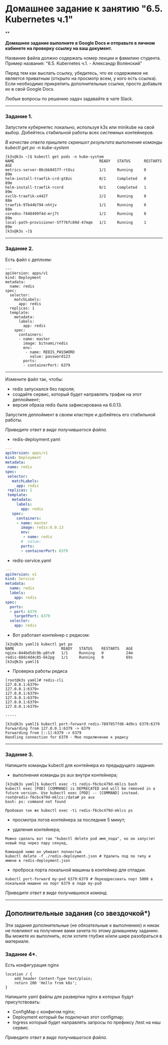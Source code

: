 
# Домашнее задание к занятию "6.5. Kubernetes ч.1"

**

**Домашнее задание выполните в Google Docs и отправьте в личном кабинете на проверку ссылку на ваш документ.**

Название файла должно содержать номер лекции и фамилию студента. Пример названия: "6.5. Kubernetes ч.1. - Александр Волянский"

Перед тем как выслать ссылку, убедитесь, что ее содержимое не является приватным (открыто на просмотр всем, у кого есть ссылка). Если необходимо прикрепить дополнительные ссылки, просто добавьте их в свой Google Docs.

Любые вопросы по решению задач задавайте в чате Slack.

------
### Задание 1.

Запустите кубернетес локально, используя k3s или minikube на свой выбор.
Добейтесь стабильной работы всех системных контейнеров.

*В качестве ответа пришлите скриншот результата выполнения команды kubectl get po -n kube-system*

```
[k3s@k3s ~]$ kubectl get pods -n kube-system
NAME                                      READY   STATUS      RESTARTS   AGE
metrics-server-86cbb8457f-rt8sz           1/1     Running     0          89m
helm-install-traefik-crd-gt8zc            0/1     Completed   0          89m
helm-install-traefik-rcnrd                0/1     Completed   1          89m
svclb-traefik-x4427                       2/2     Running     0          88m
traefik-97b44b794-nhtjv                   1/1     Running     0          88m
coredns-7448499f4d-mrj7t                  1/1     Running     0          89m
local-path-provisioner-5ff76fc89d-47mqm   1/1     Running     1          89m
[k3s@k3s ~]$
```


------
### Задание 2.


Есть файл с деплоем:

```
---
apiVersion: apps/v1
kind: Deployment
metadata:
  name: redis
spec:
  selector:
    matchLabels:
      app: redis
  replicas: 1
  template:
    metadata:
      labels:
        app: redis
    spec:
      containers:
      - name: master
        image: bitnami/redis
        env:
         - name: REDIS_PASSWORD
           value: password123
        ports:
        - containerPort: 6379
```

------

Измените файл так, чтобы:

- redis запускался без пароля;
- создайте сервис, который будет направлять трафик на этот деплоймент;
- версия образа redis была зафиксирована на 6.0.13.

Запустите деплоймент в своем кластере и добейтесь его стабильной работы.

  *Приведите ответ в виде получившегося файла.*
  
* redis-deployment.yaml
 ```yaml
---
apiVersion: apps/v1
kind: Deployment
metadata:
  name: redis
spec:
  selector:
    matchLabels:
      app: redis
  replicas: 1
  template:
    metadata:
      labels:
        app: redis
    spec:
      containers:
      - name: master
        image: redis:6.0.13
        env:
         - name: redis
        #  value:
        ports:
        - containerPort: 6379
```
* redis-service.yaml
```yaml
---
apiVersion: v1
kind: Service
metadata:
  name: redis
  labels:
    app: redis
spec:
  ports:
  - port: 6379
    targetPort: 6379
  selector:
    app: redis

```
* Вот работает контейнер с редисом:

```
[k3s@k3s yaml]$ kubectl get po
NAME                     READY   STATUS    RESTARTS   AGE
nginx-844bd5dc9b-p8tv9   1/1     Running   0          24m
redis-68dc4d4c85-6k2pg   1/1     Running   0          69s
[k3s@k3s yaml]$
```
* Проверка работы редиса
```
[root@k3s yaml]# redis-cli
127.0.0.1:6379>
127.0.0.1:6379>
127.0.0.1:6379>
127.0.0.1:6379>
127.0.0.1:6379>
127.0.0.1:6379>

-----

[k3s@k3s yaml]$ kubectl port-forward redis-7897857fd6-4d9cs 6379:6379
Forwarding from 127.0.0.1:6379 -> 6379
Forwarding from [::1]:6379 -> 6379
Handling connection for 6379 - Мое подключение к редису
```

------
### Задание 3.
Напишите команды kubectl для контейнера из предыдущего задания:

- выполнения команды ps aux внутри контейнера;
```
[k3s@k3s yaml]$ kubectl exec -ti redis-f6cbc479d-mklcs bash
kubectl exec [POD] [COMMAND] is DEPRECATED and will be removed in a future version. Use kubectl exec [POD] -- [COMMAND] instead.
root@redis-f6cbc479d-mklcs:/data# ps aux
bash: ps: command not found

Пробовал так же kubectl exec -ti redis-f6cbc479d-mklcs ps
```

- просмотра логов контейнера за последние 5 минут;

- удаления контейнера;

```
Можно сделать вот так "kubectl delete pod имя_пода", но он запустит новый под через пару секунд,

Командой ниже он убивает полностью 
kubectl delete -f ./redis-deployment.json # Удалить под по типу и имени в redis-deployment.json
```
- проброса порта локальной машины в контейнер для отладки.

```
kubectl port-forward my-pod 6379:6379 # Переадресовать порт 5000 в локальной машине на порт 6379 в поде my-pod
```
*Приведите ответ в виде получившихся команд.*



------
## Дополнительные задания (со звездочкой*)

Эти задания дополнительные (не обязательные к выполнению) и никак не повлияют на получение вами зачета по этому домашнему заданию. Вы можете их выполнить, если хотите глубже и/или шире разобраться в материале.

### Задание 4*.
Есть конфигурация nginx
```
location / {
    add_header Content-Type text/plain;
    return 200 'Hello from k8s';
}
```
Напишите yaml файлы для развертки nginx в которых будут присутствовать:
- ConfigMap с конфигом nginx;
- Deployment который бы подключал этот configmap;
- Ingress который будет направлять запросы по префиксу /test на наш сервис.

*Приведите ответ в виде получившегося файла.*
